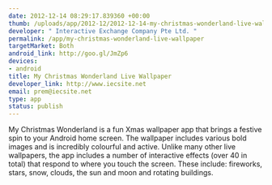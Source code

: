 ```yaml
--- 
date: 2012-12-14 08:29:17.839360 +00:00
thumb: /uploads/app/2012-12/2012-12-14-my-christmas-wonderland-live-wallpaper.jpg
developer: " Interactive Exchange Company Pte Ltd. "
permalink: /app/my-christmas-wonderland-live-wallpaper
targetMarket: Both
android_link: http://goo.gl/JmZp6
devices: 
- android
title: My Christmas Wonderland Live Wallpaper
developer_link: http://www.iecsite.net
email: prem@iecsite.net
type: app
status: publish
---
```


My Christmas Wonderland is a fun Xmas wallpaper app that brings a festive spin to your Android home screen. The wallpaper includes various bold images and is incredibly colourful and active. Unlike many other live wallpapers, the app includes a number of interactive effects (over 40 in total) that respond to where you touch the screen. These include: fireworks, stars, snow, clouds, the sun and moon and rotating buildings.
